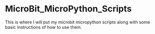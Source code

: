 # MicroBit_MicroPython_Scripts
This is where I will put my microbit micropython scripts along with some basic instructions of how to use them.
